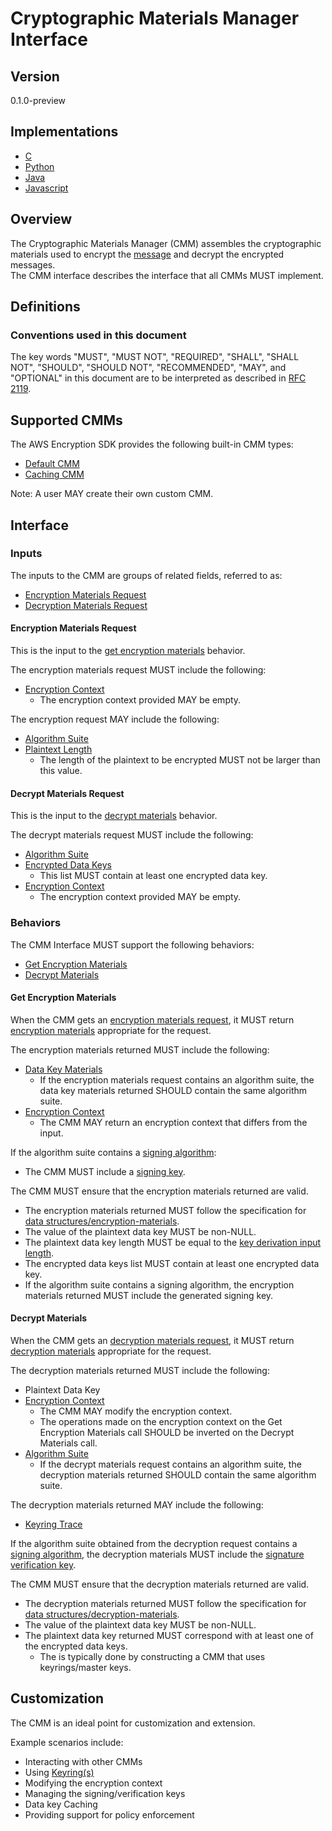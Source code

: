 [//]: # (Copyright 2019 Amazon.com, Inc. or its affiliates. All Rights Reserved.)
[//]: # (SPDX-License-Identifier: CC-BY-SA-4.0)

# Cryptographic Materials Manager Interface

## Version

0.1.0-preview

## Implementations

- [C](https://github.com/aws/aws-encryption-sdk-c/blob/master/include/aws/cryptosdk/materials.h)
- [Python](https://github.com/aws/aws-encryption-sdk-python/blob/master/src/aws_encryption_sdk/materials_managers/__init__.py)
- [Java](https://github.com/aws/aws-encryption-sdk-java/blob/master/src/main/java/com/amazonaws/encryptionsdk/CryptoMaterialsManager.java)
- [Javascript](https://github.com/awslabs/aws-encryption-sdk-javascript/blob/master/modules/material-management/src/materials_manager.ts)

## Overview

The Cryptographic Materials Manager (CMM) assembles the cryptographic materials used to encrypt the [message](#message.md) and decrypt the encrypted messages.  
The CMM interface describes the interface that all CMMs MUST implement.

## Definitions

### Conventions used in this document

The key words "MUST", "MUST NOT", "REQUIRED", "SHALL", "SHALL NOT", "SHOULD", "SHOULD NOT", "RECOMMENDED", "MAY", and "OPTIONAL" 
in this document are to be interpreted as described in [RFC 2119](https://tools.ietf.org/html/rfc2119).

## Supported CMMs

The AWS Encryption SDK provides the following built-in CMM types:

- [Default CMM](#default-cmm.md)
- [Caching CMM](#caching-cmm.md)

Note: A user MAY create their own custom CMM.

## Interface

### Inputs

The inputs to the CMM are groups of related fields, referred to as: 

- [Encryption Materials Request](#encryption-materials-request)
- [Decryption Materials Request](#decryption-materials-request)

#### Encryption Materials Request

This is the input to the [get encryption materials](#get-encryption-materials) behavior.  

The encryption materials request MUST include the following:

- [Encryption Context](#message-header.md#encryption-context)
    - The encryption context provided MAY be empty.

The encryption request MAY include the following:

- [Algorithm Suite](#algorithm-suite.md)
- [Plaintext Length](#encrypt.md)
    - The length of the plaintext to be encrypted MUST not be larger than this value.  

#### Decrypt Materials Request

This is the input to the [decrypt materials](#decrypt-materials) behavior.  

The decrypt materials request MUST include the following:

- [Algorithm Suite](#algorithm-suite.md)
- [Encrypted Data Keys](#structures.md#encrypted-data-keys)
    - This list MUST contain at least one encrypted data key.
- [Encryption Context](#encryption-context.md)
    - The encryption context provided MAY be empty.

### Behaviors

The CMM Interface MUST support the following behaviors:

- [Get Encryption Materials](#get-encryption-materials)
- [Decrypt Materials](#decryption-request)

#### Get Encryption Materials

When the CMM gets an [encryption materials request](#encryption-materials-request), 
it MUST return [encryption materials](#structures.md#encryption-materials) appropriate for the request.  

The encryption materials returned MUST include the following:

- [Data Key Materials](#structures.md#data-key-materials.md)
    - If the encryption materials request contains an algorithm suite, the data key materials returned SHOULD contain the same algorithm suite.
- [Encryption Context](#structures.md#encryption-context)
    - The CMM MAY return an encryption context that differs from the input.   

If the algorithm suite contains a [signing algorithm](#algorithm-suites.md#signature-algorithm): 

- The CMM MUST include a [signing key](#structures.md#signing-key).  

The CMM MUST ensure that the encryption materials returned are valid.

- The encryption materials returned MUST follow the specification for [data structures/encryption-materials](#structures.md#encryption-materials).
- The value of the plaintext data key MUST be non-NULL. 
- The plaintext data key length MUST be equal to the [key derivation input length](#algorithm-suites.md#supported-algorithm-suites#key-derivation-input-length). 
- The encrypted data keys list MUST contain at least one encrypted data key. 
- If the algorithm suite contains a signing algorithm, the encryption materials returned MUST include the generated signing key.

#### Decrypt Materials

When the CMM gets an [decryption materials request](#decryption-materials-request), 
it MUST return [decryption materials](#structures.md#decryption-materials) appropriate for the request.

The decryption materials returned MUST include the following:

- Plaintext Data Key
- [Encryption Context](#structures.md#encryption-context)
   - The CMM MAY modify the encryption context. 
   - The operations made on the encryption context on the Get Encryption Materials call SHOULD be inverted on the Decrypt Materials call. 
- [Algorithm Suite](#algorithm-suite.md)
  - If the decrypt materials request contains an algorithm suite, the decryption materials returned SHOULD contain the same algorithm suite.

The decryption materials returned MAY include the following:

- [Keyring Trace](#structures.md#keyring-trace)

If the algorithm suite obtained from the decryption request contains a [signing algorithm](#algorithm-suites.md#signature-algorithm), 
the decryption materials MUST include the [signature verification key](#structures.md#verification-key).   

The CMM MUST ensure that the decryption materials returned are valid.  

- The decryption materials returned MUST follow the specification for [data structures/decryption-materials](#structures.md#decryption-materials).
- The value of the plaintext data key MUST be non-NULL.
- The plaintext data key returned MUST correspond with at least one of the encrypted data keys. 
    - The is typically done by constructing a CMM that uses keyrings/master keys.

## Customization

The CMM is an ideal point for customization and extension.  

Example scenarios include: 

- Interacting with other CMMs
- Using [Keyring(s)](#keyring-interface.md)
- Modifying the encryption context
- Managing the signing/verification keys
- Data key Caching 
- Providing support for policy enforcement 
